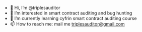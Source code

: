 - 👋 Hi, I’m @triplesauditor
- 👀 I’m interested in smart contract auditing and bug hunting
- 🌱 I’m currently learning cyfrin smart contract auditing course
- 📫 How to reach me: mail me triplesauditor@gmail.com


<!---
triplesauditor/triplesauditor is a ✨ special ✨ repository because its `README.md` (this file) appears on your GitHub profile.
You can click the Preview link to take a look at your changes.
--->

